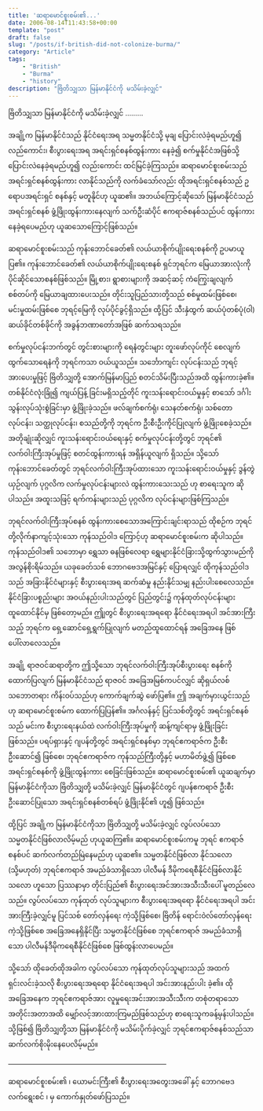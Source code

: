```yaml
---
title: 'ဆရာမောင်စူးစမ်း၏...'
date: 2006-08-14T11:43:58+00:00
template: "post"
draft: false
slug: "/posts/if-british-did-not-colonize-burma/"
category: "Article"
tags:
	- "British"
	- "Burma"
	- "history"
description: "ဗြိတိသျှသာ မြန်မာနိုင်ငံကို မသိမ်းခဲ့လျှင်"
---
```

ဗြိတိသျှသာ မြန်မာနိုင်ငံကို မသိမ်းခဲ့လျှင် &#8230;&#8230;&#8230;

အချို့က မြန်မာနိုင်ငံသည် နိုင်ငံရေးအရ သမ္မတနိုင်ငံသို့ မုချ ပြောင်းလဲခဲ့ရမည်ဟူ၍ လည်ကောင်း၊ စီးပွားရေးအရ အရင်းရှင်စနစ်ထွန်းကား နေခဲ့၍ စက်မှုနိုင်ငံအဖြစ်သို့ ပြောင်းလဲနေခဲ့ရမည်ဟူ၍ လည်းကောင်း ထင်မြင်ခဲ့ကြသည်။ ဆရာမောင်စူးစမ်းသည် အရင်းရှင်စနစ်ထွန်းကား လာနိုင်သည်ကို လက်ခံသော်လည်း ထိုအရင်းရှင်စနစ်သည် ဥရောပအရင်းရှင် စနစ်နှင့် မတူနိုင်ဟု ယူဆ၏။ အဘယ်ကြောင့်ဆိုသော် မြန်မာနိုင်ငံသည် အရင်းရှင်စနစ် ဖွံ့ဖြိုးထွန်းကားနေလျက် သက်ဦးဆံပိုင် ဧကရာဇ်စနစ်သည်ပင် ထွန်းကားနေခဲ့ရပေမည်ဟု ယူဆသောကြောင့်ဖြစ်သည်။

ဆရာမောင်စူးစမ်းသည် ကုန်းဘောင်ခေတ်၏ လယ်ယာစိုက်ပျိုးရေးစနစ်ကို ဥပမာယူပြ၏။ ကုန်းဘောင်ခေတ်၏ လယ်ယာစိုက်ပျိုးရေးစနစ် ရှင်ဘုရင်က မြေယာအားလုံးကို ပိုင်ဆိုင်သောစနစ်ဖြစ်သည်။ မြို့စား၊ ရွာစားများကို အဆင့်ဆင့် ကံကြွေးချလျက် စစ်တပ်ကို မြေယာချထားပေးသည်။ တိုင်းသူပြည်သားတို့သည် စစ်မှုထမ်းဖြစ်စေ၊ မင်းမှုထမ်းဖြစ်စေ ဘုရင့်မြေကို လုပ်ပိုင်ခွင့်ရှိသည်။ ထို့ပြင် သီးနှံထွက် ဆယ်ပုံတစ်ပုံ(ဝါ) ဆယ်ခိုင်တစ်ခိုင်ကို အခွန်ဘဏာတော်အဖြစ် ဆက်သရသည်။

စက်မှုလုပ်ငန်းဘက်တွင် တွင်းစားများကို ရေနံတွင်းများ တူးဖော်လုပ်ကိုင် စေလျက် ထွက်သောရေနံကို ဘုရင်ကသာ ဝယ်ယူသည်။ သင်္ဘောကျင်း လုပ်ငန်းသည် ဘုရင့်အားပေးမှုဖြင့် ဗြိတိသျှတို့ အောက်မြန်မာပြည် စတင်သိမ်းပြီးသည်အထိ ထွန်းကားခဲ့၏။ တစ်နိုင်ငံလုံးခြုံ၍ ကျယ်ပြန့် ခြင်းမရှိသည့်တိုင် ကူးသန်းရောင်းဝယ်မှုနှင့် စာသော် ဒင်္ဂါးသွန်းလုပ်သုံးစွဲခြင်းမှာ ဖွံ့ဖြိုးခဲ့သည်။ ဖလ်ချက်စက်ရုံ၊ သေနတ်စက်ရုံ၊ သစ်တောလုပ်ငန်း၊ သတ္ထုလုပ်ငန်း၊ စသည်တို့ကို ဘုရင်က ဦးစီးဦးကိုင်ပြုလျက် ဖွံ့ဖြိုးစေခဲ့သည်။ အတိုချုံးဆိုလျှင် ကူးသန်းရောင်းဝယ်ရေးနှင့် စက်မှုလုပ်ငန်းတို့တွင် ဘုရင်၏ လက်ဝါးကြီးအုပ်မှုဖြင့် စတင်ထွန်းကားရန် အရှိန်ယူလျက် ရှိသည်။ သို့သော် ကုန်းဘောင်ခေတ်တွင် ဘုရင်လက်ဝါးကြီးအုပ်ထားသော ကူးသန်းရောင်းဝယ်မှုနှင့် ဒွန်တွဲယှဉ်လျက် ပုဂ္ဂလိက လက်မှုလုပ်ငန်းများလဲ ထွန်းကားသေးသည် ဟု စာရေးသူက ဆိုပါသည်။ အထူးသဖြင့် ရက်ကန်းများသည် ပုဂ္ဂလိက လုပ်ငန်းများဖြစ်ကြသည်။

ဘုရင်လက်ဝါးကြီးအုပ်စနစ် ထွန်းကားစေသောအကြောင်းချင်းရာသည် ထိုစဉ်က ဘုရင်တို့လိုက်နာကျင့်သုံးသော ကုန်သည်ဝါဒ ကြောင့်ဟု ဆရာမောင်စူးစမ်းက ဆိုပါသည်။ ကုန်သည်ဝါဒ၏ သဘောမှာ ရွှေသာ ဓနဖြစ်လေရာ ရွှေများနိုင်ငံခြားသို့ထွက်သွားမည်ကို အလွန်စိုးရိမ်သည်။ ယခုခေတ်သစ် ဘောဂဗေဒအမြင်နှင့် ပြောရလျှင် ထိုကုန်သည်ဝါဒသည် အခြားနိုင်ငံများနှင့် စီးပွားရေးအရ ဆက်ဆံမှု နည်းနိုင်သမျှ နည်းပါးစေလေသည်။ နိုင်ငံခြားပစ္စည်းများ အဝယ်နည်းပါးသည်တွင် ပြည်တွင်း၌ ကုန်ထုတ်လုပ်ငန်းများ ထူထောင်နိုင်မှ ဖြစ်တော့မည်။ ဤျတွင် စီးပွားရေးအရရော နိုင်ငံရေးအရပါ အင်အားကြီးသည့် ဘုရင်က ရှေ့ဆောင်ရှေ့ရွက်ပြုလျက် မတည်ထူထောင်ရန် အခြေအနေ ဖြစ်ပေါ်လာလေသည်။

အချို့ ရာဇဝင်ဆရာတို့က ဤသို့သော ဘုရင်လက်ဝါးကြီးအုပ်စီးပွားရေး စနစ်ကို ထောက်ပြလျက် မြန်မာနိုင်ငံသည် ရာဇဝင် အခြေအမြစ်ကပင်လျှင် ဆိုရှယ်လစ် သဘောတရား ကိန်းဝပ်သည်ဟု ကောက်ချက်ဆွဲ ဖော်ပြ၏။ ဤ အချက်မှားယွင်းသည်ဟု ဆရာမောင်စူးစမ်က ထောက်ပြပြန်၏။ အင်္ဂလန်နှင့် ပြင်သစ်တို့တွင် အရင်းရှင်စနစ်သည် မင်းက စီးပွားရေးနယ်ထဲ လက်ဝါးကြီးအုပ်မှုကို ဆန့်ကျင်ရာမှ ဖွံ့ဖြိုးခြင်းဖြစ်သည်။ ပရပ်ရှားနှင့် ဂျပန်တို့တွင် အရင်းရှင်စနစ်မှာ ဘုရင်ဧကရာဇ်က ဦးစီးဦးဆောင်၍ ဖြစ်စေ၊ ဘုရင်ဧကရာဇ်က ကုန်သည်ကြီးတို့နှင့် မဟာမိတ်ဖွဲ့၍ ဖြစ်စေ အရင်းရှင်စနစ်ကို ဖွံ့ဖြိုးထွန်းကား စေခြင်းဖြစ်သည်။ ဆရာမောင်စူးစမ်း၏ ယူဆချက်မှာ မြန်မာနိုင်ငံကိုသာ ဗြိတိသျှတို့ မသိမ်းခဲ့လျှင် မြန်မာနိုင်ငံတွင် ဂျပန်ဧကရာဇ် ဦးစီးဦးဆောင်ပြုသော အရင်းရှင်စနစ်တစ်ရပ် ဖွံ့ဖြိုးနိုင်၏ ဟူ၍ ဖြစ်သည်။

ထို့ပြင် အချို့က မြန်မာနိုင်ငံကိုသာ ဗြိတိသျှတို့ မသိမ်းခဲ့လျှင် လွပ်လပ်သော သမ္မတနိုင်ငံဖြစ်လာလိမ့်မည် ဟုယူဆကြ၏။ ဆရာမောင်စူးစမ်းကမူ ဘုရင် ဧကရာဇ်စနစ်ပင် ဆက်လက်တည်မြဲနေမည်ဟု ယူဆ၏။ သမ္မတနိုင်ငံဖြစ်လာ နိုင်သလော (သို့မဟုတ်) ဘုရင်ဧကရာဇ် အမည်ခံသာရှိသော ပါလီမန် ဒီမိုကရေစီနိုင်ငံဖြစ်လာနိုင်သလော ဟူသော ပြဿနာမှာ တိုင်းပြည်၏ စီးပွားရေးအင်အားအသီးသီးပေါ် မူတည်လေသည်။ လွပ်လပ်သော ကုန်ထုတ် လုပ်သူများက စီးပွားရေးအရရော နိုင်ငံရေးအရပါ အင်းအားကြီးခဲ့လျှင်မူ ပြင်သစ် တော်လှန်ရေး ကဲ့သို့ဖြစ်စေ၊ ဗြိတိန် ရောင်းဝဲလ်တော်လှန်ရေးကဲ့သို့ဖြစ်စေ အခြေအနေရှိနိုင်ပြီး သမ္မတနိုင်ငံဖြစ်စေ ဘုရင်ဧကရာဇ် အမည်ခံသာရှိသော ပါလီမန်ဒီမိုကရေစီနိုင်ငံဖြစ်စေ ဖြစ်ထွန်းလာပေမည်။

သို့သော် ထိုခေတ်ထိုအခါက လွပ်လပ်သော ကုန်ထုတ်လုပ်သူများသည် အထက်ရှင်းလင်းခဲ့သလို စီးပွားရေးအရရော နိုင်ငံရေးအရပါ အင်းအားနည်းပါး ခဲ့၏။ ထိုအခြေအနေက ဘုရင်ဧကရာဇ်အား လူမှုရေးအင်းအားအသီးသီးက တစုံတရာသော အတိုင်းအတာအထိ မျှော်လင့်အားထားကြမည်ဖြစ်သည်ဟု စာရေးသူကခန့်မှန်းပါသည်။ သို့ဖြစ်၍ ဗြိတိသျှတို့သာ မြန်မာနိုင်ငံကို မသိမ်းပိုက်ခဲ့လျှင် ဘုရင်ဧကရာဇ်စနစ်သည်သာ ဆက်လက်စိုးမိုးနေပေလိမ့်မည်။

&#8212;&#8212;&#8212;&#8212;&#8212;&#8212;&#8212;&#8212;&#8212;&#8212;&#8212;&#8212;&#8212;&#8212;&#8212;&#8212;&#8212;&#8212;&#8212;&#8212;&#8212;&#8212;&#8212;

ဆရာမောင်စူးစမ်း၏ ၊ ယောမင်းကြီး၏ စီးပွားရေးအတွေးအခေါ် နှင့် ဘောဂဗေဒလက်ရွေးစင် ၊ မှ ကောက်နှုတ်ဖော်ပြသည်။
